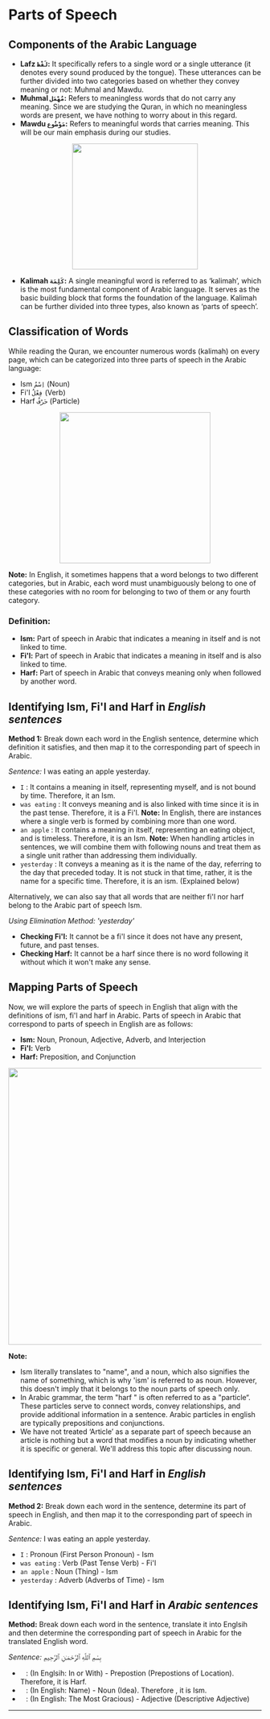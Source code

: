 # Parts of Speech

## Components of the Arabic Language
- **Lafz `لَفْظ`:** It specifically refers to a single word or a single utterance (it denotes every sound produced by the tongue). These utterances can be further divided into two categories based on whether they convey meaning or not: Muhmal and Mawdu.
- **Muhmal `مُهْمَل`:** Refers to meaningless words that do not carry any meaning. Since we are studying the Quran, in which no meaningless words are present, we have nothing to worry about in this regard.
- **Mawdu `مَوْضُوع`:** Refers to meaningful words that carries meaning. This will be our main emphasis during our studies.

<p align="center">
  <img src="https://github.com/mdfnam/QnA/assets/156814846/21c0099f-3c9b-49b6-b648-dcb5fe6b12df" width="250">
</p>

- **Kalimah `كَلِمَة`:** A single meaningful word is referred to as ‘kalimah’, which is the most fundamental component of Arabic language. It serves as the basic building block that forms the foundation of the language. Kalimah can be further divided into three types, also known as ‘parts of speech’.

## Classification of Words
While reading the Quran, we encounter numerous words (kalimah) on every page, which can be categorized into three parts of speech in the Arabic language:
- Ism `اِسْمٌ` (Noun)
- Fi'l `فِعْلٌ` (Verb)
- Harf `حَرْفٌ` (Particle)

<p align="center">
  <img src="https://github.com/mdfnam/QnA/assets/156814846/97beffdc-2903-4f3a-bf93-fbdf363586b3" width="300">
</p>

**Note:** In English, it sometimes happens that a word belongs to two different categories, but in Arabic, each word must unambiguously belong to one of these categories with no room for belonging to two of them or any fourth category.

### Definition:
- **Ism:** Part of speech in Arabic that indicates a meaning in itself and is not linked to time.
- **Fi'l:** Part of speech in Arabic that indicates a meaning in itself and is also linked to time.
- **Harf:** Part of speech in Arabic that conveys meaning only when followed by another word.

## Identifying Ism, Fi'l and Harf in *English sentences*
**Method 1:** Break down each word in the English sentence, determine which definition it satisfies, and then map it to the corresponding part of speech in Arabic.

*Sentence:* I was eating an apple yesterday.
- `I` : It contains a meaning in itself, representing myself, and is not bound by time. Therefore, it an Ism.
- `was eating` : It conveys meaning and is also linked with time since it is in the past tense. Therefore, it is a Fi'l. **Note:** In English, there are instances where a single verb is formed by combining more than one word.
- `an apple` : It contains a meaning in itself, representing an eating object, and is timeless. Therefore, it is an Ism. **Note:** When handling articles in sentences, we will combine them with following nouns and treat them as a single unit rather than addressing them individually.
- `yesterday` : It conveys a meaning as it is the name of the day, referring to the day that preceded today. It is not stuck in that time, rather, it is the name for a specific time. Therefore, it is an ism. (Explained below)

Alternatively, we can also say that all words that are neither fi'l nor harf belong to the Arabic part of speech Ism.

*Using Elimination Method: 'yesterday'* 
- **Checking Fi'l:** It cannot be a fi'l since it does not have any present, future, and past tenses.
- **Checking Harf:** It cannot be a harf since there is no word following it without which it won't make any sense.

## Mapping Parts of Speech
Now, we will explore the parts of speech in English that align with the definitions of ism, fi'l and harf in Arabic. Parts of speech in Arabic that correspond to parts of speech in English are as follows:
- **Ism:** Noun, Pronoun, Adjective, Adverb, and Interjection
- **Fi'l:** Verb
- **Harf:** Preposition, and Conjunction

<p align="center">
  <img src="https://github.com/mdfnam/QnA/assets/156814846/0b2ecec5-690a-4ae7-9394-8e87a0c14de2" width="550">
</p>

**Note:**
- Ism literally translates to "name", and a noun, which also signifies the name of something, which is why 'ism' is referred to as noun. However, this doesn't imply that it belongs to the noun parts of speech only.
- In Arabic grammar, the term "harf " is often referred to as a "particle“. These particles serve to connect words, convey relationships, and provide additional information in a sentence. Arabic particles in english are typically prepositions and conjunctions.
- We have not treated ‘Article’ as a separate part of speech because an article is nothing but a word that modifies a noun by indicating whether it is specific or general. We'll address this topic after discussing noun.

## Identifying Ism, Fi'l and Harf in *English sentences*
**Method 2:** Break down each word in the sentence, determine its part of speech in English, and then map it to the corresponding part of speech in Arabic.

*Sentence:* I was eating an apple yesterday.
- `I` : Pronoun (First Person Pronoun) - Ism
- `was eating` : Verb (Past Tense Verb) - Fi'l
- `an apple` : Noun (Thing) - Ism
- `yesterday` :  Adverb (Adverbs of Time) - Ism

## Identifying Ism, Fi'l and Harf in *Arabic sentences*
**Method:** Break down each word in the sentence, translate it into Englsih and then determine the corresponding part of speech in Arabic for the translated English word.

*Sentence:* بِسْمِ ٱللَّهِ ٱلرَّحْمَـٰنِ ٱلرَّحِيمِ
- ` ` : (In Englsih: In or With) - Prepostion (Prepostions of Location). Therefore, it is Harf.
- ` ` : (In English: Name) - Noun (Idea). Therefore , it is Ism.
- ` ` : (In English: The Most Gracious) - Adjective (Descriptive Adjective)

---
